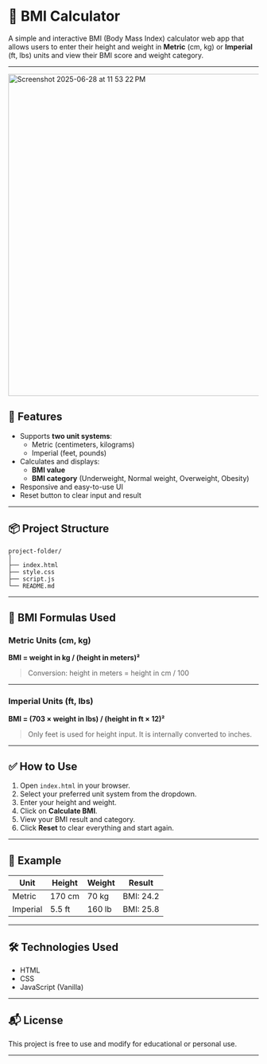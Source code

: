 # 🧮 BMI Calculator

A simple and interactive BMI (Body Mass Index) calculator web app that allows users to enter their height and weight in **Metric** (cm, kg) or **Imperial** (ft, lbs) units and view their BMI score and weight category.

---

<img width="647" alt="Screenshot 2025-06-28 at 11 53 22 PM" src="https://github.com/user-attachments/assets/49b39b7e-d7f5-41e0-b3c9-87a22dce1b20" />


## 🚀 Features

- Supports **two unit systems**:
  - Metric (centimeters, kilograms)
  - Imperial (feet, pounds)
- Calculates and displays:
  - **BMI value**
  - **BMI category** (Underweight, Normal weight, Overweight, Obesity)
- Responsive and easy-to-use UI
- Reset button to clear input and result

---

## 📦 Project Structure

```
project-folder/
│
├── index.html
├── style.css
├── script.js
└── README.md
```

---

## 📐 BMI Formulas Used

### Metric Units (cm, kg)

**BMI = weight in kg / (height in meters)²**

> Conversion: height in meters = height in cm / 100

---

### Imperial Units (ft, lbs)

**BMI = (703 × weight in lbs) / (height in ft × 12)²**

> Only feet is used for height input. It is internally converted to inches.

---

## ✅ How to Use

1. Open `index.html` in your browser.
2. Select your preferred unit system from the dropdown.
3. Enter your height and weight.
4. Click on **Calculate BMI**.
5. View your BMI result and category.
6. Click **Reset** to clear everything and start again.

---

## 📸 Example

| Unit       | Height   | Weight | Result       |
|------------|----------|--------|--------------|
| Metric     | 170 cm   | 70 kg  | BMI: 24.2    |
| Imperial   | 5.5 ft   | 160 lb | BMI: 25.8    |

---

## 🛠️ Technologies Used

- HTML
- CSS
- JavaScript (Vanilla)

---

## 📬 License

This project is free to use and modify for educational or personal use.

---

